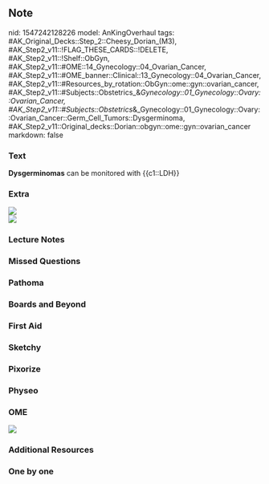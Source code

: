 ## Note
nid: 1547242128226
model: AnKingOverhaul
tags: #AK_Original_Decks::Step_2::Cheesy_Dorian_(M3), #AK_Step2_v11::!FLAG_THESE_CARDS::!DELETE, #AK_Step2_v11::!Shelf::ObGyn, #AK_Step2_v11::#OME::14_Gynecology::04_Ovarian_Cancer, #AK_Step2_v11::#OME_banner::Clinical::13_Gynecology::04_Ovarian_Cancer, #AK_Step2_v11::#Resources_by_rotation::ObGyn::ome::gyn::ovarian_cancer, #AK_Step2_v11::#Subjects::Obstetrics_&_Gynecology::01_Gynecology::Ovary::Ovarian_Cancer, #AK_Step2_v11::#Subjects::Obstetrics_&_Gynecology::01_Gynecology::Ovary::Ovarian_Cancer::Germ_Cell_Tumors::Dysgerminoma, #AK_Step2_v11::Original_decks::Dorian::obgyn::ome::gyn::ovarian_cancer
markdown: false

### Text
<b>Dysgerminomas</b> can be monitored with {{c1::LDH}}

### Extra
<div><img src="paste-3626477111214081.jpg"></div><img src=
"paste-38899518799873_1529603012320.jpg">

### Lecture Notes


### Missed Questions


### Pathoma


### Boards and Beyond


### First Aid


### Sketchy


### Pixorize


### Physeo


### OME
<div class="ome-widget">
  <a href=
  "https://onlinemeded.org/spa/gynecology/ovarian-cancer/acquire?ref=anki">
  <img src="_OME_AnkiFlashcards_Lesson_4.png"></a>
</div>

### Additional Resources


### One by one

